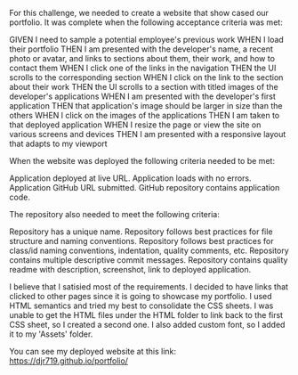 For this challenge, we needed to create a website that show cased our portfolio. It was complete when the following 
acceptance criteria was met:

GIVEN I need to sample a potential employee's previous work
WHEN I load their portfolio
THEN I am presented with the developer's name, a recent photo or avatar, and links to sections about them, their work, and how to contact them
WHEN I click one of the links in the navigation
THEN the UI scrolls to the corresponding section
WHEN I click on the link to the section about their work
THEN the UI scrolls to a section with titled images of the developer's applications
WHEN I am presented with the developer's first application
THEN that application's image should be larger in size than the others
WHEN I click on the images of the applications
THEN I am taken to that deployed application
WHEN I resize the page or view the site on various screens and devices
THEN I am presented with a responsive layout that adapts to my viewport

When the website was deployed the following criteria needed to be met:

Application deployed at live URL.
Application loads with no errors.
Application GitHub URL submitted.
GitHub repository contains application code.

The repository also needed to meet the following criteria:

Repository has a unique name.
Repository follows best practices for file structure and naming conventions.
Repository follows best practices for class/id naming conventions, indentation, quality comments, etc.
Repository contains multiple descriptive commit messages.
Repository contains quality readme with description, screenshot, link to deployed application.

I believe that I satisied most of the requirements. I decided to have links that clicked to other pages since it is going to showcase my portfolio.  I used HTML semantics and tried my best to consolidate the CSS sheets. I was unable to get the HTML files under the HTML folder to link back to the first CSS sheet, so I created a second one. I also added custom font, so I added it to my 'Assets' folder. 

You can see my deployed website at this link: https://djr719.github.io/portfolio/

